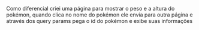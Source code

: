 Como diferencial criei uma página para mostrar o peso e a altura do pokémon, quando clica no nome do pokémon ele envia para outra página e através dos query params pega o id do pokémon e exibe suas informações
